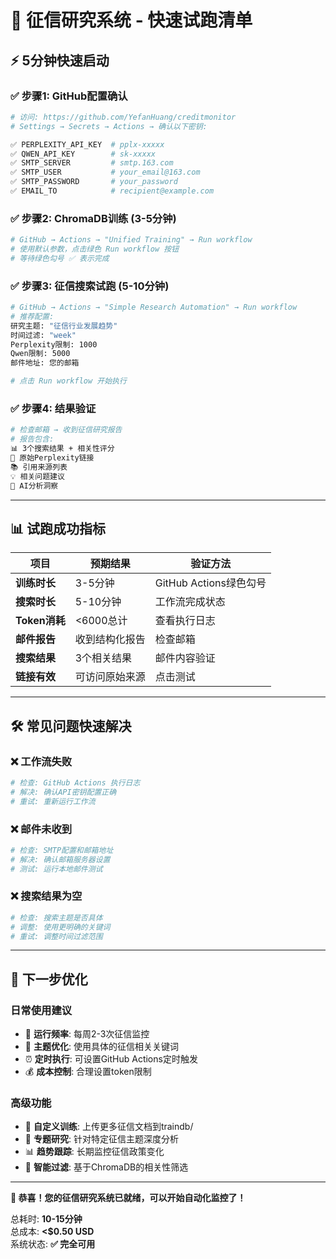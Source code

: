 # 🚀 征信研究系统 - 快速试跑清单

## ⚡ 5分钟快速启动

### **✅ 步骤1: GitHub配置确认**
```bash
# 访问: https://github.com/YefanHuang/creditmonitor
# Settings → Secrets → Actions → 确认以下密钥:

✅ PERPLEXITY_API_KEY  # pplx-xxxxx
✅ QWEN_API_KEY        # sk-xxxxx  
✅ SMTP_SERVER         # smtp.163.com
✅ SMTP_USER           # your_email@163.com
✅ SMTP_PASSWORD       # your_password
✅ EMAIL_TO            # recipient@example.com
```

### **✅ 步骤2: ChromaDB训练 (3-5分钟)**
```bash
# GitHub → Actions → "Unified Training" → Run workflow
# 使用默认参数，点击绿色 Run workflow 按钮
# 等待绿色勾号 ✅ 表示完成
```

### **✅ 步骤3: 征信搜索试跑 (5-10分钟)**
```bash
# GitHub → Actions → "Simple Research Automation" → Run workflow
# 推荐配置:
研究主题: "征信行业发展趋势"
时间过滤: "week"
Perplexity限制: 1000
Qwen限制: 5000
邮件地址: 您的邮箱

# 点击 Run workflow 开始执行
```

### **✅ 步骤4: 结果验证**
```bash
# 检查邮箱 → 收到征信研究报告
# 报告包含:
📊 3个搜索结果 + 相关性评分
🔗 原始Perplexity链接
📚 引用来源列表  
💡 相关问题建议
🤖 AI分析洞察
```

---

## 📊 试跑成功指标

| 项目 | 预期结果 | 验证方法 |
|------|----------|----------|
| **训练时长** | 3-5分钟 | GitHub Actions绿色勾号 |
| **搜索时长** | 5-10分钟 | 工作流完成状态 |
| **Token消耗** | <6000总计 | 查看执行日志 |
| **邮件报告** | 收到结构化报告 | 检查邮箱 |
| **搜索结果** | 3个相关结果 | 邮件内容验证 |
| **链接有效** | 可访问原始来源 | 点击测试 |

---

## 🛠️ 常见问题快速解决

### **❌ 工作流失败**
```bash
# 检查: GitHub Actions 执行日志
# 解决: 确认API密钥配置正确
# 重试: 重新运行工作流
```

### **❌ 邮件未收到**  
```bash
# 检查: SMTP配置和邮箱地址
# 解决: 确认邮箱服务器设置
# 测试: 运行本地邮件测试
```

### **❌ 搜索结果为空**
```bash
# 检查: 搜索主题是否具体
# 调整: 使用更明确的关键词
# 重试: 调整时间过滤范围
```

---

## 🎯 下一步优化

### **日常使用建议**
- 🔄 **运行频率**: 每周2-3次征信监控
- 📝 **主题优化**: 使用具体的征信相关关键词
- ⏰ **定时执行**: 可设置GitHub Actions定时触发
- 💰 **成本控制**: 合理设置token限制

### **高级功能**
- 📁 **自定义训练**: 上传更多征信文档到traindb/
- 🎯 **专题研究**: 针对特定征信主题深度分析  
- 📊 **趋势跟踪**: 长期监控征信政策变化
- 🤖 **智能过滤**: 基于ChromaDB的相关性筛选

---

**🎉 恭喜！您的征信研究系统已就绪，可以开始自动化监控了！**

总耗时: **10-15分钟**  
总成本: **<$0.50 USD**  
系统状态: **✅ 完全可用**